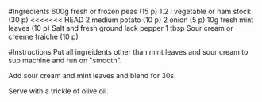 #Ingredients
600g fresh or frozen peas (15 p)
1.2 l vegetable or ham stock (30 p)
<<<<<<< HEAD
2 medium potato (10 p)
2 onion (5 p)
10g fresh mint leaves (10 p)
Salt and fresh ground lack pepper
1 tbsp Sour cream or creeme fraiche (10 p)

#Instructions
Put all ingreidents other than mint leaves and sour cream to sup machine and run on "smooth".

Add sour cream and mint leaves and blend for 30s.

Serve with a trickle of olive oil.
